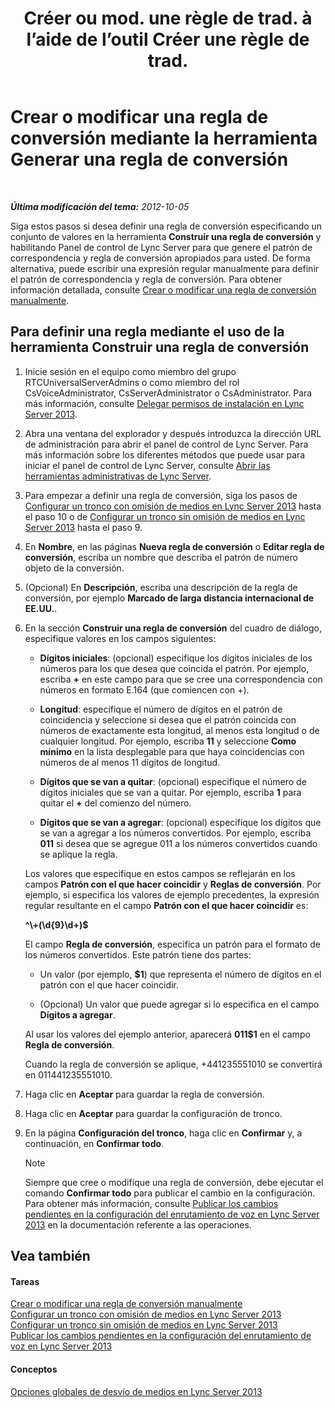 ﻿---
title: "Créer ou mod. une règle de trad. à l’aide de l’outil Créer une règle de trad."
TOCTitle: "Créer ou mod. une règle de trad. à l’aide de l’outil Créer une règle de trad."
ms:assetid: ba112df8-3bb4-48e4-a353-4bf9110ccd71
ms:mtpsurl: https://technet.microsoft.com/es-es/library/Gg412909(v=OCS.15)
ms:contentKeyID: 48276489
ms.date: 01/07/2017
mtps_version: v=OCS.15
ms.translationtype: HT
---

# Crear o modificar una regla de conversión mediante la herramienta Generar una regla de conversión

 

_**Última modificación del tema:** 2012-10-05_

Siga estos pasos si desea definir una regla de conversión especificando un conjunto de valores en la herramienta **Construir una regla de conversión** y habilitando Panel de control de Lync Server para que genere el patrón de correspondencia y regla de conversión apropiados para usted. De forma alternativa, puede escribir una expresión regular manualmente para definir el patrón de correspondencia y regla de conversión. Para obtener información detallada, consulte [Crear o modificar una regla de conversión manualmente](lync-server-2013-create-or-modify-a-translation-rule-manually.md).

## Para definir una regla mediante el uso de la herramienta Construir una regla de conversión

1.  Inicie sesión en el equipo como miembro del grupo RTCUniversalServerAdmins o como miembro del rol CsVoiceAdministrator, CsServerAdministrator o CsAdministrator. Para más información, consulte [Delegar permisos de instalación en Lync Server 2013](lync-server-2013-delegate-setup-permissions.md).

2.  Abra una ventana del explorador y después introduzca la dirección URL de administración para abrir el panel de control de Lync Server. Para más información sobre los diferentes métodos que puede usar para iniciar el panel de control de Lync Server, consulte [Abrir las herramientas administrativas de Lync Server](lync-server-2013-open-lync-server-administrative-tools.md).

3.  Para empezar a definir una regla de conversión, siga los pasos de [Configurar un tronco con omisión de medios en Lync Server 2013](lync-server-2013-configure-a-trunk-with-media-bypass.md) hasta el paso 10 o de [Configurar un tronco sin omisión de medios en Lync Server 2013](lync-server-2013-configure-a-trunk-without-media-bypass.md) hasta el paso 9.

4.  En **Nombre**, en las páginas **Nueva regla de conversión** o **Editar regla de conversión**, escriba un nombre que describa el patrón de número objeto de la conversión.

5.  (Opcional) En **Descripción**, escriba una descripción de la regla de conversión, por ejemplo **Marcado de larga distancia internacional de EE.UU.**.

6.  En la sección **Construir una regla de conversión** del cuadro de diálogo, especifique valores en los campos siguientes:
    
      - **Dígitos iniciales**: (opcional) especifique los dígitos iniciales de los números para los que desea que coincida el patrón. Por ejemplo, escriba **+** en este campo para que se cree una correspondencia con números en formato E.164 (que comiencen con +).
    
      - **Longitud**: especifique el número de dígitos en el patrón de coincidencia y seleccione si desea que el patrón coincida con números de exactamente esta longitud, al menos esta longitud o de cualquier longitud. Por ejemplo, escriba **11** y seleccione **Como mínimo** en la lista desplegable para que haya coincidencias con números de al menos 11 dígitos de longitud.
    
      - **Dígitos que se van a quitar**: (opcional) especifique el número de dígitos iniciales que se van a quitar. Por ejemplo, escriba **1** para quitar el **+** del comienzo del número.
    
      - **Dígitos que se van a agregar**: (opcional) especifique los dígitos que se van a agregar a los números convertidos. Por ejemplo, escriba **011** si desea que se agregue 011 a los números convertidos cuando se aplique la regla.
    
    Los valores que especifique en estos campos se reflejarán en los campos **Patrón con el que hacer coincidir** y **Reglas de conversión**. Por ejemplo, si especifica los valores de ejemplo precedentes, la expresión regular resultante en el campo **Patrón con el que hacer coincidir** es:
    
    **^\\+(\\d{9}\\d+)$**
    
    El campo **Regla de conversión**, especifica un patrón para el formato de los números convertidos. Este patrón tiene dos partes:
    
      - Un valor (por ejemplo, **$1**) que representa el número de dígitos en el patrón con el que hacer coincidir.
    
      - (Opcional) Un valor que puede agregar si lo especifica en el campo **Dígitos a agregar**.
    
    Al usar los valores del ejemplo anterior, aparecerá **011$1** en el campo **Regla de conversión**.
    
    Cuando la regla de conversión se aplique, +441235551010 se convertirá en 011441235551010.

7.  Haga clic en **Aceptar** para guardar la regla de conversión.

8.  Haga clic en **Aceptar** para guardar la configuración de tronco.

9.  En la página **Configuración del tronco**, haga clic en **Confirmar** y, a continuación, en **Confirmar todo**.
    

    > [!NOTE]
    > Siempre que cree o modifique una regla de conversión, debe ejecutar el comando <STRONG>Confirmar todo</STRONG> para publicar el cambio en la configuración. Para obtener más información, consulte <A href="lync-server-2013-publish-pending-changes-to-the-voice-routing-configuration.md">Publicar los cambios pendientes en la configuración del enrutamiento de voz en Lync Server 2013</A> en la documentación referente a las operaciones.



## Vea también

#### Tareas

[Crear o modificar una regla de conversión manualmente](lync-server-2013-create-or-modify-a-translation-rule-manually.md)  
[Configurar un tronco con omisión de medios en Lync Server 2013](lync-server-2013-configure-a-trunk-with-media-bypass.md)  
[Configurar un tronco sin omisión de medios en Lync Server 2013](lync-server-2013-configure-a-trunk-without-media-bypass.md)  
[Publicar los cambios pendientes en la configuración del enrutamiento de voz en Lync Server 2013](lync-server-2013-publish-pending-changes-to-the-voice-routing-configuration.md)  

#### Conceptos

[Opciones globales de desvío de medios en Lync Server 2013](lync-server-2013-global-media-bypass-options.md)

